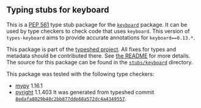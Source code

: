 ## Typing stubs for keyboard

This is a [PEP 561](https://peps.python.org/pep-0561/) type stub package for
the [`keyboard`](https://github.com/boppreh/keyboard) package. It can be used by type checkers
to check code that uses `keyboard`. This version of
`types-keyboard` aims to provide accurate annotations for
`keyboard==0.13.*`.

This package is part of the [typeshed project](https://github.com/python/typeshed).
All fixes for types and metadata should be contributed there.
See [the README](https://github.com/python/typeshed/blob/main/README.md)
for more details. The source for this package can be found in the
[`stubs/keyboard`](https://github.com/python/typeshed/tree/main/stubs/keyboard)
directory.

This package was tested with the following type checkers:
* [mypy](https://github.com/python/mypy/) 1.16.1
* [pyright](https://github.com/microsoft/pyright) 1.1.403
It was generated from typeshed commit
[`8edafa8029b48c2bb877dde68a572dc4a4349557`](https://github.com/python/typeshed/commit/8edafa8029b48c2bb877dde68a572dc4a4349557).